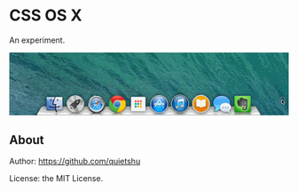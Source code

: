 # CSS OS X

An experiment.

![](demo.gif)

## About

Author: https://github.com/quietshu

License: the MIT License.
